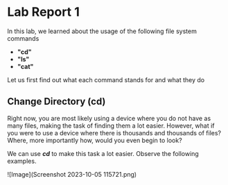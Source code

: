 # Lab Report 1
In this lab, we learned about the usage of the following file system commands
* **"cd"**
* **"ls"**
* **"cat"**

Let us first find out what each command stands for and what they do

**Change Directory (cd)**
---
Right now, you are most likely using a device where you do not have as many files, making the task of finding them a lot easier. However, what if you were to use a device where there is thousands and thousands of files? Where, more importantly how, would you even begin to look? 

We can use ***cd*** to make this task a lot easier. Observe the following examples. 

![Image](Screenshot 2023-10-05 115721.png)


